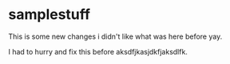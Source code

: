 # samplestuff
This is some new changes
i didn't like what was here before
yay.

I had to hurry and fix this before aksdfjkasjdkfjaksdlfk.
